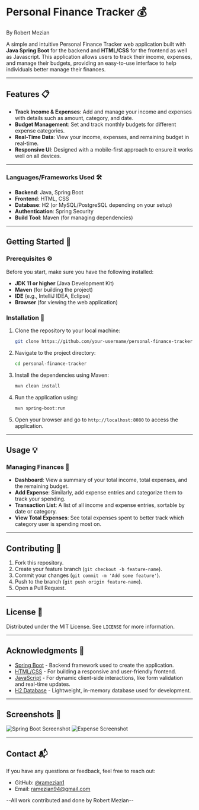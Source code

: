# Personal Finance Tracker 💰

By Robert Mezian

A simple and intuitive Personal Finance Tracker web application built with **Java Spring Boot** for the backend and **HTML/CSS** for the frontend as well as Javascript. This application allows users to track their income, expenses, and manage their budgets, providing an easy-to-use interface to help individuals better manage their finances.

---

## Features 📋

- **Track Income & Expenses**: Add and manage your income and expenses with details such as amount, category, and date.
- **Budget Management**: Set and track monthly budgets for different expense categories.
- **Real-Time Data**: View your income, expenses, and remaining budget in real-time.
- **Responsive UI**: Designed with a mobile-first approach to ensure it works well on all devices.

---

### Languages/Frameworks Used 🛠️

- **Backend**: Java, Spring Boot
- **Frontend**: HTML, CSS
- **Database**: H2 (or MySQL/PostgreSQL depending on your setup)
- **Authentication**: Spring Security
- **Build Tool**: Maven (for managing dependencies)

---

## Getting Started 🚀

### Prerequisites ⚙️

Before you start, make sure you have the following installed:

- **JDK 11 or higher** (Java Development Kit)
- **Maven** (for building the project)
- **IDE** (e.g., IntelliJ IDEA, Eclipse)
- **Browser** (for viewing the web application)

### Installation 🔧

1. Clone the repository to your local machine:

    ```bash
    git clone https://github.com/your-username/personal-finance-tracker.git
    ```

2. Navigate to the project directory:

    ```bash
    cd personal-finance-tracker
    ```

3. Install the dependencies using Maven:

    ```bash
    mvn clean install
    ```

4. Run the application using:

    ```bash
    mvn spring-boot:run
    ```

5. Open your browser and go to `http://localhost:8080` to access the application.

---

## Usage 💡

### Managing Finances 💸

- **Dashboard**: View a summary of your total income, total expenses, and the remaining budget.
- **Add Expense**: Similarly, add expense entries and categorize them to track your spending.
- **Transaction List**: A list of all income and expense entries, sortable by date or category.
- **View Total Expenses**: See total expenses spent to better track which category user is spending most on.

---

## Contributing 🤝

1. Fork this repository.
2. Create your feature branch (`git checkout -b feature-name`).
3. Commit your changes (`git commit -m 'Add some feature'`).
4. Push to the branch (`git push origin feature-name`).
5. Open a Pull Request.

---

## License 📝

Distributed under the MIT License. See `LICENSE` for more information.

---

## Acknowledgments 🙏

- [Spring Boot](https://spring.io/projects/spring-boot) - Backend framework used to create the application.
- [HTML/CSS](https://www.w3.org/Style/CSS/) - For building a responsive and user-friendly frontend.
- [JavaScript](https://developer.mozilla.org/en-US/docs/Web/JavaScript) - For dynamic client-side interactions, like form validation and real-time updates.
- [H2 Database](https://www.h2database.com/) - Lightweight, in-memory database used for development.

---

## Screenshots 📸

![Spring Boot Screenshot](https://github.com/user-attachments/assets/43a4ad4e-ca96-4e0a-b21a-9076a9137013)
![Expense Screenshot](https://github.com/user-attachments/assets/f4a1d830-8f13-43a3-b2d6-eed74596b917)

---

## Contact 📬

If you have any questions or feedback, feel free to reach out:

- GitHub: [@ramezian1](https://github.com/ramezian1)
- Email: ramezian94@gmail.com

--All work contributed and done by Robert Mezian--


